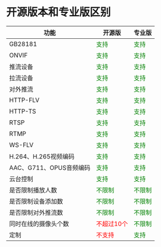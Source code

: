 # 开源版本和专业版区别
| 功能                    | 开源版                                    | 专业版                                  |
| ----------------------- | ----------------------------------------- | --------------------------------------- |
| GB28181                 | <span style="color:green">支持</span>     | <span style="color:green">支持</span>   |
| ONVIF                   | <span style="color:green">支持</span>     | <span style="color:green">支持</span>   |
| 推流设备                | <span style="color:green">支持</span>     | <span style="color:green">支持</span>   |
| 拉流设备                | <span style="color:green">支持</span>     | <span style="color:green">支持</span>   |
| 对外推流                | <span style="color:green">支持</span>     | <span style="color:green">支持</span>   |
| HTTP-FLV                | <span style="color:green">支持</span>     | <span style="color:green">支持</span>   |
| HTTP-TS                 | <span style="color:green">支持</span>     | <span style="color:green">支持</span>   |
| RTSP                    | <span style="color:green">支持</span>     | <span style="color:green">支持</span>   |
| RTMP                    | <span style="color:green">支持</span>     | <span style="color:green">支持</span>   |
| WS-FLV                  | <span style="color:green">支持</span>     | <span style="color:green">支持</span>   |
| H.264、H.265视频编码    | <span style="color:green">支持</span>     | <span style="color:green">支持</span>   |
| AAC、G711、OPUS音频编码 | <span style="color:green">支持</span>     | <span style="color:green">支持</span>   |
| 云台控制                | <span style="color:green">支持</span>     | <span style="color:green">支持</span>   |
| 是否限制播放人数        | <span style="color:green">不限制</span>   | <span style="color:green">不限制</span> |
| 是否限制设备添加数      | <span style="color:green">不限制</span>   | <span style="color:green">不限制</span> |
| 是否限制对外推流数      | <span style="color:green">不限制</span>   | <span style="color:green">不限制</span> |
| 同时在线的摄像头个数    | <span style="color:red">不超过10个</span> | <span style="color:green">不限制</span> |
| 定制                    | <span style="color:red">不支持</span>     | <span style="color:green">支持</span>   |

